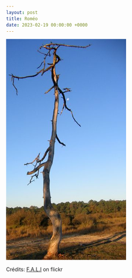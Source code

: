 ```yaml
---
layout: post
title: Roméo
date: 2023-02-19 00:00:00 +0000
---
```


![Roméo](/images/2023-02-19.jpg)

Crédits: [F.A.L.I](https://www.flickr.com/people/26384010@N03/) on flickr
